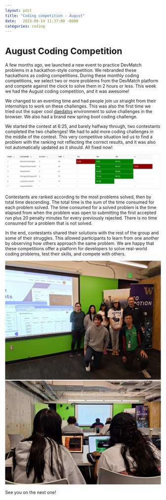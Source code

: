 ```yaml
---
layout: post
title: "Coding competition - August"
date:   2023-08-14 11:37:00 -0800
categories: coding
---
```


# August Coding Competition

A few months ago, we launched a new event to practice DevMatch problems in a hackathon-style competition. We rebranded these hackathons as coding competitions. During these monthly coding competitions, we select two or more problems from the DevMatch platform and compete against the clock to solve them in 2 hours or less. This week we had the August coding competition, and it was awesome! 

We changed to an eventing time and had people join us straight from their internships to work on these challenges. This was also the first time we tried out the super cool [daedalos](https://dustinbrett.com/) environment to solve challenges in the browser. We also had a brand new spring boot coding challenge.


We started the contest at 6:25, and barely halfway through, two contestants completed the two challenges! We had to add more coding challenges in the middle of the contest. This very competitive situation led us to find a problem with the ranking not reflecting the correct results, and it was also not automatically updated as it should. All fixed now!

![Ranking](2023-08-15-11-39-38.png)

Contestants are ranked according to the most problems solved, then by total time descending. The total time is the sum of the time consumed for each problem solved. The time consumed for a solved problem is the time elapsed from when the problem was open to submitting the first accepted run plus 20 penalty minutes for every previously rejected. There is no time consumed for a problem that is not solved.

In the end, contestants shared their solutions with the rest of the group and some of their struggles. This allowed participants to learn from one another by observing how others approach the same problem. We are happy that these competitions offer a platform for developers to solve real-world coding problems, test their skills, and compete with others. 

![](2023-08-15-11-43-34.png)
![](2023-08-15-11-45-25.png)

See you on the next one!

